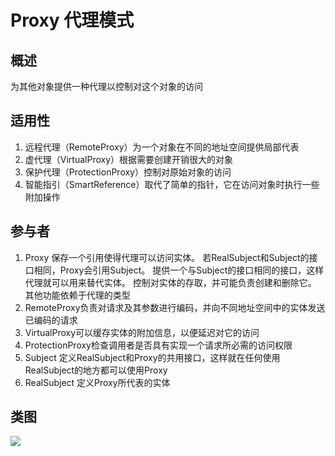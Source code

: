 
# Proxy 代理模式

## 概述
为其他对象提供一种代理以控制对这个对象的访问

## 适用性
1. 远程代理（RemoteProxy）为一个对象在不同的地址空间提供局部代表
2. 虚代理（VirtualProxy）根据需要创建开销很大的对象
3. 保护代理（ProtectionProxy）控制对原始对象的访问
4. 智能指引（SmartReference）取代了简单的指针，它在访问对象时执行一些附加操作

## 参与者
1. Proxy 保存一个引用使得代理可以访问实体。
    若RealSubject和Subject的接口相同，Proxy会引用Subject。 
    提供一个与Subject的接口相同的接口，这样代理就可以用来替代实体。 控制对实体的存取，并可能负责创建和删除它。 其他功能依赖于代理的类型
2. RemoteProxy负责对请求及其参数进行编码，并向不同地址空间中的实体发送已编码的请求
3. VirtualProxy可以缓存实体的附加信息，以便延迟对它的访问
4. ProtectionProxy检查调用者是否具有实现一个请求所必需的访问权限
5. Subject 定义RealSubject和Proxy的共用接口，这样就在任何使用RealSubject的地方都可以使用Proxy
6. RealSubject 定义Proxy所代表的实体

## 类图
![](https://i.imgur.com/7X7wYQc.png)  



